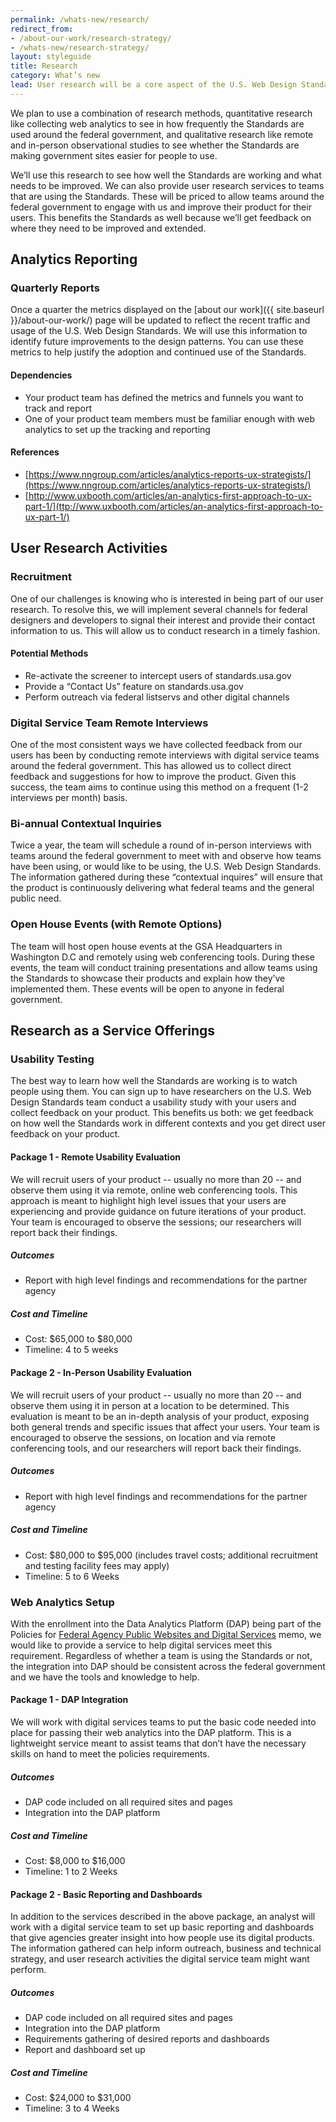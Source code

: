 ```yaml
---
permalink: /whats-new/research/
redirect_from:
- /about-our-work/research-strategy/
- /whats-new/research-strategy/
layout: styleguide
title: Research
category: What’s new
lead: User research will be a core aspect of the U.S. Web Design Standards project as it’s our main source of feedback and inspiration for future product development.
---
```

We plan to use a combination of research methods, quantitative research like collecting web analytics to see in how frequently the Standards are used around the federal government, and qualitative research like remote and in-person observational studies to see whether the Standards are making government sites easier for people to use.

We’ll use this research to see how well the Standards are working and what needs to be improved. We can also provide user research services to teams that are using the Standards. These will be priced to allow teams around the federal government to engage with us and improve their product for their users. This benefits the Standards as well because we’ll get feedback on where they need to be improved and extended.

## Analytics Reporting

### Quarterly Reports

Once a quarter the metrics displayed on the [about our work]({{ site.baseurl }}/about-our-work/)
page will be updated to reflect the recent traffic and usage of the U.S.
Web Design Standards. We will use this information to identify future
improvements to the design patterns. You can use these metrics to help justify
the adoption and continued use of the Standards.


#### Dependencies
* Your product team has defined the metrics and funnels you want to track and report
* One of your product team members must be familiar enough with web analytics to set up the tracking and reporting

#### References
* [https://www.nngroup.com/articles/analytics-reports-ux-strategists/](https://www.nngroup.com/articles/analytics-reports-ux-strategists/)
* [http://www.uxbooth.com/articles/an-analytics-first-approach-to-ux-part-1/](ttp://www.uxbooth.com/articles/an-analytics-first-approach-to-ux-part-1/)

## User Research Activities
### Recruitment

One of our challenges is knowing who is interested in being part of our user research. To resolve this, we will implement several channels for federal designers and developers to signal their interest and provide their contact information to us. This will allow us to conduct research in a timely fashion.

#### Potential Methods
* Re-activate the screener to intercept users of standards.usa.gov
* Provide a “Contact Us” feature on standards.usa.gov
* Perform outreach via federal listservs and other digital channels

### Digital Service Team Remote Interviews

One of the most consistent ways we have collected feedback from our users has been by conducting remote interviews with digital service teams around the federal government. This has allowed us to collect direct feedback and suggestions for how to improve the product. Given this success, the team aims to continue using this method on a frequent (1-2 interviews per month) basis.

### Bi-annual Contextual Inquiries

Twice a year, the team will schedule a round of in-person interviews with teams around the federal government to meet with and observe how teams have been using, or would like to be using, the U.S. Web Design Standards. The information gathered during these “contextual inquires” will ensure that the product is continuously delivering what federal teams and the general public need.

### Open House Events (with Remote Options)

The team will host open house events at the GSA Headquarters in Washington D.C and remotely using web conferencing tools. During these events, the team will conduct training presentations and allow teams using the Standards to showcase their products and explain how they’ve implemented them. These events will be open to anyone in federal government.

## Research as a Service Offerings

### Usability Testing

The best way to learn how well the Standards are working is to watch people using them. You can sign up to have researchers on the U.S. Web Design Standards team conduct a usability study with your users and collect feedback on your product. This benefits us both: we get feedback on how well the Standards work in different contexts and you get direct user feedback on your product.

#### Package 1 - Remote Usability Evaluation
We will recruit users of your product -- usually no more than 20 -- and observe them using it via remote, online web conferencing tools. This approach is meant to highlight high level issues that your users are experiencing and provide guidance on future iterations of your product. Your team is encouraged to observe the sessions; our researchers will report back their findings.

##### Outcomes
* Report with high level findings and recommendations for the partner agency

##### Cost and Timeline
* Cost: $65,000 to $80,000
* Timeline: 4 to 5 weeks

#### Package 2 - In-Person Usability Evaluation
We will recruit users of your product -- usually no more than 20 -- and observe them using it in person at a location to be determined. This evaluation is meant to be an in-depth analysis of your product, exposing both general trends and specific issues that affect your users. Your team is encouraged to observe the sessions, on location and via remote conferencing tools, and our researchers will report back their findings.

##### Outcomes
* Report with high level findings and recommendations for the partner agency

##### Cost and Timeline
* Cost: $80,000 to $95,000 (includes travel costs; additional recruitment and testing facility fees may apply)
* Timeline: 5 to 6 Weeks

### Web Analytics Setup

With the enrollment into the Data Analytics Platform (DAP) being part of the Policies for  <a href="https://www.whitehouse.gov/sites/default/files/omb/memoranda/2017/m-17-06.pdf">Federal Agency Public Websites and Digital Services</a> memo, we would like to provide a service to help digital services meet this requirement. Regardless of whether a team is using the Standards or not, the integration into DAP should be consistent across the federal government and we have the tools and knowledge to help.

#### Package 1 - DAP Integration
We will work with digital services teams to put the basic code needed into place for passing their web analytics into the DAP platform. This is a lightweight service meant to assist teams that don’t have the necessary skills on hand to meet the policies requirements.

##### Outcomes
* DAP code included on all required sites and pages
* Integration into the DAP platform

##### Cost and Timeline
* Cost: $8,000 to $16,000
* Timeline: 1 to 2 Weeks

#### Package 2 - Basic Reporting and Dashboards
In addition to the services described in the above package, an analyst will work with a digital service team to set up basic reporting and dashboards that give agencies greater insight into how people use its digital products. The information gathered can help inform outreach, business and technical strategy, and user research activities the digital service team might want perform.

##### Outcomes
* DAP code included on all required sites and pages
* Integration into the DAP platform
* Requirements gathering of desired reports and dashboards
* Report and dashboard set up

##### Cost and Timeline
* Cost: $24,000 to $31,000
* Timeline: 3 to 4 Weeks
